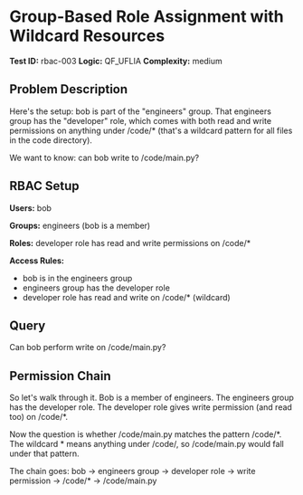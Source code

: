 # Group-Based Role Assignment with Wildcard Resources

**Test ID:** rbac-003
**Logic:** QF_UFLIA
**Complexity:** medium

## Problem Description

Here's the setup: bob is part of the "engineers" group. That engineers group has the "developer" role, which comes with both read and write permissions on anything under /code/* (that's a wildcard pattern for all files in the code directory).

We want to know: can bob write to /code/main.py?

## RBAC Setup

**Users:** bob

**Groups:** engineers (bob is a member)

**Roles:** developer role has read and write permissions on /code/*

**Access Rules:**
- bob is in the engineers group
- engineers group has the developer role
- developer role has read and write on /code/* (wildcard)

## Query

Can bob perform write on /code/main.py?

## Permission Chain

So let's walk through it. Bob is a member of engineers. The engineers group has the developer role. The developer role gives write permission (and read too) on /code/*.

Now the question is whether /code/main.py matches the pattern /code/*. The wildcard * means anything under /code/, so /code/main.py would fall under that pattern.

The chain goes: bob → engineers group → developer role → write permission → /code/* → /code/main.py
